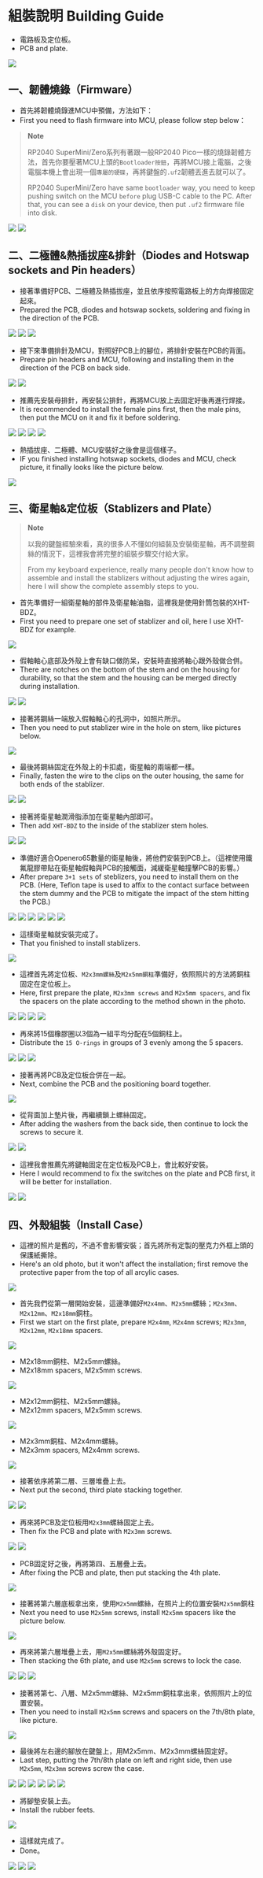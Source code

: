 # 組裝說明 Building Guide

- 電路板及定位板。
- PCB and plate.

![](pic/001.jpg)

## 一、韌體燒錄（Firmware）

- 首先將韌體燒錄進MCU中預備，方法如下：
- First you need to flash firmware into MCU, please follow step below：

> **Note**
>
> RP2040 SuperMini/Zero系列有著跟一般RP2040 Pico一樣的燒錄韌體方法，首先你要壓著MCU上頭的`Bootloader按鈕`，再將MCU接上電腦，之後電腦本機上會出現一個`專屬的硬碟`，再將鍵盤的`.uf2`韌體丟進去就可以了。
>
> RP2040 SuperMini/Zero have same `bootloader` way, you need to keep pushing switch on the MCU `before` plug USB-C cable to the PC. After that, you can see a `disk` on your device, then put `.uf2` firmware file into disk.

![](pic/003.jpg)
![](pic/004.jpg)

## 二、二極體&熱插拔座&排針（Diodes and Hotswap sockets and Pin headers）

- 接著準備好PCB、二極體及熱插拔座，並且依序按照電路板上的方向焊接固定起來。
- Prepared the PCB, diodes and hotswap sockets, soldering and fixing in the direction of the PCB.

![](pic/diodes.jpg)
![](pic/005.jpg)
![](pic/006.jpg)

- 接下來準備排針及MCU，對照好PCB上的腳位，將排針安裝在PCB的背面。
- Prepare pin headers and MCU, following and installing them in the direction of the PCB on back side.

![](pic/002.jpg)
![](pic/RP2040SueprMiniFoot1.png)

- 推薦先安裝母排針，再安裝公排針，再將MCU放上去固定好後再進行焊接。
- It is recommended to install the female pins first, then the male pins, then put the MCU on it and fix it before soldering.

![](pic/008.jpg)
![](pic/009.jpg)
![](pic/010.jpg)
![](pic/011.jpg)

- 熱插拔座、二極體、MCU安裝好之後會是這個樣子。
- IF you finished installing hotswap sockets, diodes and MCU, check picture, it finally looks like the picture below.

![](pic/012.jpg)

## 三、衛星軸&定位板（Stablizers and Plate）

> **Note**
>
> 以我的鍵盤經驗來看，真的很多人不懂如何組裝及安裝衛星軸，再不調整鋼絲的情況下，這裡我會將完整的組裝步驟交付給大家。
>
> From my keyboard experience, really many people don't know how to assemble and install the stablizers without adjusting the wires again, here I will show the complete assembly steps to you.

- 首先準備好一組衛星軸的部件及衛星軸油脂，這裡我是使用針筒包裝的XHT-BDZ。
- First you need to prepare one set of stablizer and oil, here I use XHT-BDZ for example.

![](pic/013.jpg)

- 假軸軸心底部及外殼上會有缺口做防呆，安裝時直接將軸心跟外殼做合併。
- There are notches on the bottom of the stem and on the housing for durability, so that the stem and the housing can be merged directly during installation.

![](pic/014.jpg)
![](pic/015.jpg)

- 接著將鋼絲一端放入假軸軸心的孔洞中，如照片所示。
- Then you need to put stablizer wire in the hole on stem, like pictures below.

![](pic/016.jpg)

- 最後將鋼絲固定在外殼上的卡扣處，衛星軸的兩端都一樣。
- Finally, fasten the wire to the clips on the outer housing, the same for both ends of the stablizer.

![](pic/017.jpg)
![](pic/018.jpg)

- 接著將衛星軸潤滑脂添加在衛星軸內部即可。
- Then add `XHT-BDZ` to the inside of the stablizer stem holes.

![](pic/019.jpg)
![](pic/020.jpg)

- 準備好適合Openero65數量的衛星軸後，將他們安裝到PCB上。（這裡使用鐵氟龍膠帶貼在衛星軸假軸與PCB的接觸面，減緩衛星軸撞擊PCB的影響。）
- After prepare `3+1 sets` of steblizers, you need to install them on the PCB. (Here, Teflon tape is used to affix to the contact surface between the stem dummy and the PCB to mitigate the impact of the stem hitting the PCB.)

![](pic/021.jpg)
![](pic/022.jpg)
![](pic/022.jpg)
![](pic/023.jpg)
![](pic/024.jpg)
![](pic/025.jpg)

- 這樣衛星軸就安裝完成了。
- That you finished to install stablizers.

![](pic/026.jpg)

- 這裡首先將定位板、`M2x3mm螺絲`及`M2x5mm銅柱`準備好，依照照片的方法將銅柱固定在定位板上。
- Here, first prepare the plate, `M2x3mm screws` and `M2x5mm spacers`, and fix the spacers on the plate according to the method shown in the photo.

![](pic/007.jpg)
![](pic/056.jpg)
![](pic/057.jpg)
![](pic/059.jpg)

- 再來將15個橡膠圈以3個為一組平均分配在5個銅柱上。
- Distribute the `15 O-rings` in groups of 3 evenly among the 5 spacers.

![](pic/060.jpg)
![](pic/061.jpg)
![](pic/062.jpg)

- 接著再將PCB及定位板合併在一起。
- Next, combine the PCB and the positioning board together.

![](pic/027.jpg)

- 從背面加上墊片後，再繼續鎖上螺絲固定。
- After adding the washers from the back side, then continue to lock the screws to secure it.

![](pic/028.jpg)
![](pic/029.jpg)

- 這裡我會推薦先將鍵軸固定在定位板及PCB上，會比較好安裝。
- Here I would recommend to fix the switches on the plate and PCB first, it will be better for installation.

![](pic/030.jpg)
![](pic/031.jpg)

## 四、外殼組裝（Install Case）

- 這裡的照片是舊的，不過不會影響安裝；首先將所有定製的壓克力外框上頭的保護紙撕除。
- Here's an old photo, but it won't affect the installation; first remove the protective paper from the top of all arcylic cases.

![](pic/058.jpg)

- 首先我們從第一層開始安裝，這邊準備好`M2x4mm`、`M2x5mm`螺絲；`M2x3mm`、`M2x12mm`、`M2x18mm`銅柱。
- First we start on the first plate, prepare `M2x4mm`, `M2x4mm` screws; `M2x3mm`, `M2x12mm`, `M2x18mm` spacers. 

![](pic/032.jpg)

- M2x18mm銅柱、M2x5mm螺絲。
- M2x18mm spacers, M2x5mm screws.

![](pic/033.jpg)

- M2x12mm銅柱、M2x5mm螺絲。
- M2x12mm spacers, M2x5mm screws.

![](pic/034.jpg)

- M2x3mm銅柱、M2x4mm螺絲。
- M2x3mm spacers, M2x4mm screws.

![](pic/035.jpg)

- 接著依序將第二層、三層堆疊上去。
- Next put the second, third plate stacking together.

![](pic/036.jpg)
![](pic/037.jpg)

- 再來將PCB及定位板用`M2x3mm`螺絲固定上去。
- Then fix the PCB and plate with `M2x3mm` screws.

![](pic/038.jpg)
![](pic/039.jpg)

- PCB固定好之後，再將第四、五層疊上去。
- After fixing the PCB and plate, then put stacking the 4th plate.

![](pic/040.jpg)

- 接著將第六層底板拿出來，使用`M2x5mm`螺絲，在照片上的位置安裝`M2x5mm`銅柱
- Next you need to use `M2x5mm` screws, install `M2x5mm` spacers like the picture below.

![](pic/042.jpg)

- 再來將第六層堆疊上去，用`M2x5mm`螺絲將外殼固定好。
- Then stacking the 6th plate, and use `M2x5mm` screws to lock the case.

![](pic/043.jpg)
![](pic/044.jpg)
![](pic/045.jpg)

- 接著將第七、八層、M2x5mm螺絲、M2x5mm銅柱拿出來，依照照片上的位置安裝。
- Then you need to install `M2x5mm` screws and spacers on the 7th/8th plate, like picture.

![](pic/046.jpg)

- 最後將左右邊的腳放在鍵盤上，用M2x5mm、M2x3mm螺絲固定好。
- Last step, putting the 7th/8th plate on left and right side, then use `M2x5mm`, `M2x3mm` screws screw the case.

![](pic/047.jpg)
![](pic/048.jpg)
![](pic/049.jpg)
![](pic/050.jpg)
![](pic/051.jpg)
![](pic/052.jpg)

- 將腳墊安裝上去。
- Install the rubber feets.

![](pic/053.jpg)

- 這樣就完成了。
- Done。

![](pic/054.jpg)
![](pic/055.jpg)
![](pic/rp0.jpg)

